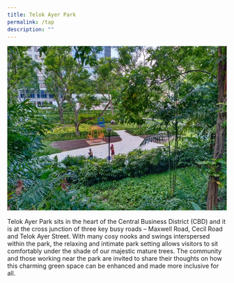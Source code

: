 ```yaml
---
title: Telok Ayer Park
permalink: /tap
description: ""
---
```

![Alt text for image on Isomer site](/images/TAP.jpg)

Telok Ayer Park sits in the heart of the Central Business District (CBD) and it is at the cross junction of three key busy roads – Maxwell Road, Cecil Road and Telok Ayer Street. With many cosy nooks and swings interspersed within the park, the relaxing and intimate park setting allows visitors to sit comfortably under the shade of our majestic mature trees. The community and those working near the park are invited to share their thoughts on how this charming green space can be enhanced and made more inclusive for all.